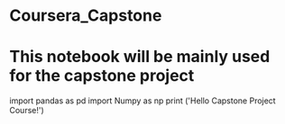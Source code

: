 # Coursera_Capstone
# This notebook will be mainly used for the capstone project
import pandas as pd
import Numpy as np
print ('Hello Capstone Project Course!')
